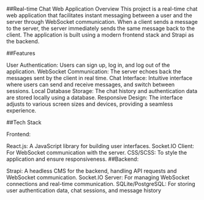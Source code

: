 ##Real-time Chat Web Application
Overview
This project is a real-time chat web application that facilitates instant messaging between a user and the server through WebSocket communication. When a client sends a message to the server, the server immediately sends the same message back to the client. The application is built using a modern frontend stack and Strapi as the backend.

##Features

User Authentication: Users can sign up, log in, and log out of the application.
WebSocket Communication: The server echoes back the messages sent by the client in real time.
Chat Interface: Intuitive interface where users can send and receive messages, and switch between sessions.
Local Database Storage: The chat history and authentication data are stored locally using a database.
Responsive Design: The interface adjusts to various screen sizes and devices, providing a seamless experience.

##Tech Stack

Frontend:

React.js: A JavaScript library for building user interfaces.
Socket.IO Client: For WebSocket communication with the server.
CSS/SCSS: To style the application and ensure responsiveness.
##Backend:

Strapi: A headless CMS for the backend, handling API requests and WebSocket communication.
Socket.IO Server: For managing WebSocket connections and real-time communication.
SQLite/PostgreSQL: For storing user authentication data, chat sessions, and message history
